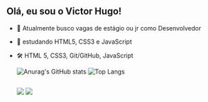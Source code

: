 ## Olá, eu sou o Victor Hugo! 

- 🔭 Atualmente busco vagas de estágio ou jr como Desenvolvedor 
- 🌱 estudando HTML5, CSS3 e JavaScript
- 🛠️ HTML 5, CSS3, Git/GitHub, JavaScript
 
  ![Anurag's GitHub stats](https://github-readme-stats.vercel.app/api?username=vector5826&show_icons=true&theme=dracula)
  ![Top Langs](https://github-readme-stats.vercel.app/api/top-langs/?username=vector5826&layout=compact&theme=dracula)
 

  ##
  <a href="https://www.linkedin.com/in/victor-hugo-260a5116b/" target="_blank"><img src="https://img.shields.io/badge/-LinkedIn-%230077B5?style=for-the-badge&logo=linkedin&logoColor=white" target="_blank"></a>
  <img src="https://cdn.jsdelivr.net/gh/devicons/devicon@latest/icons/javascript/javascript-original.svg" />

